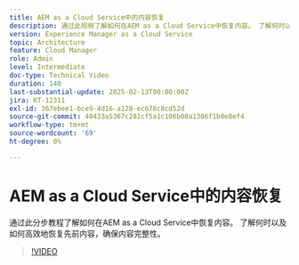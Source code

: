 ```yaml
---
title: AEM as a Cloud Service中的内容恢复
description: 通过此视频了解如何在AEM as a Cloud Service中恢复内容。 了解何时以及如何高效地恢复先前内容，确保内容完整性。
version: Experience Manager as a Cloud Service
topic: Architecture
feature: Cloud Manager
role: Admin
level: Intermediate
doc-type: Technical Video
duration: 140
last-substantial-update: 2025-02-13T00:00:00Z
jira: KT-12311
exl-id: 367ebee1-bce9-4d16-a128-ec678c8cd52d
source-git-commit: 48433a5367c281cf5a1c106b08a1306f1b0e8ef4
workflow-type: tm+mt
source-wordcount: '69'
ht-degree: 0%

---
```


# AEM as a Cloud Service中的内容恢复

通过此分步教程了解如何在AEM as a Cloud Service中恢复内容。 了解何时以及如何高效地恢复先前内容，确保内容完整性。

>[!VIDEO](https://video.tv.adobe.com/v/3441318/?learn=on&enablevpops&captions=chi_hans)
